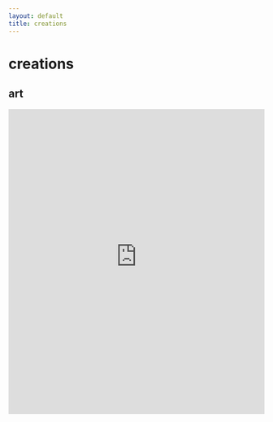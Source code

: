 ```yaml
---
layout: default
title: creations
---
```

# creations

## art

<iframe src="https://sulfuric-kumquat-542.notion.site/ebd/e224df38d8b142e9a6aa83e113a663f9?v=b2e27d60959a4db2907ce3b08a078efe" width="100%" height="600" frameborder="0" />



## research

<iframe src="https://sulfuric-kumquat-542.notion.site/ebd/e7f8978945c544bd82595f53a204102b?v=eec2c8cc0a8d44f09262a4b3dc5da4e5" width="100%" height="600" frameborder="0" />

